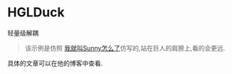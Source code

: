 # HGLDuck
轻量级解耦
	
> 该示例是仿照 [我就叫Sunny怎么了](http://blog.sunnyxx.com/2014/08/26/objc-duck-advanced/)仿写的,站在巨人的肩膀上,看的会更远.

具体的文章可以在他的博客中查看.

